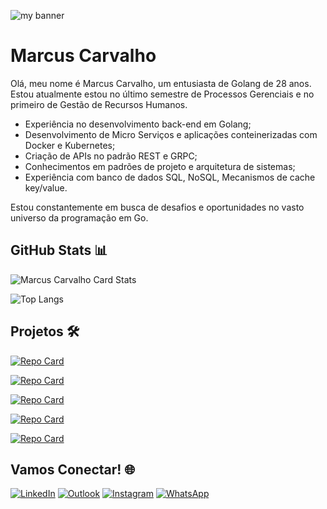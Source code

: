 ![my banner](https://github.com/marcuscarvalhodev/gatinhodev/assets/135276762/4e2e5652-86ef-4c1f-89cd-e7cf2fcaca00)


# Marcus Carvalho

Olá, meu nome é Marcus Carvalho, um entusiasta de Golang de 28 anos. Estou atualmente estou no último semestre de Processos Gerenciais e no primeiro de Gestão de Recursos Humanos.

- Experiência no desenvolvimento back-end em Golang;
- Desenvolvimento de Micro Serviços e aplicações conteinerizadas com Docker e Kubernetes;
- Criação de APIs no padrão REST e GRPC;
- Conhecimentos em padrões de projeto e arquitetura de sistemas;
- Experiência com banco de dados SQL, NoSQL, Mecanismos de cache key/value.

Estou constantemente em busca de desafios e oportunidades no vasto universo da programação em Go.

## GitHub Stats 📊
![Marcus Carvalho Card Stats](https://github-readme-stats.vercel.app/api?username=dennersousa&show_icons=true&icon_color=fff&theme=tokyonight&hide_title=True)

![Top Langs](https://github-readme-stats.vercel.app/api/top-langs/?username=dennersousa&theme=tokyonight)

## Projetos 🛠️

[![Repo Card](https://github-readme-stats.vercel.app/api/pin/?username=dennersousa&repo=payroll-api&theme=tokyonight&show_icons=true&icon_color=fff&title_color=FFFFFF&text_color=FFF)]((https://github.com/dennersousa/payroll-api))

[![Repo Card](https://github-readme-stats.vercel.app/api/pin/?username=dennersousa&repo=go-cli&theme=tokyonight&show_icons=true&icon_color=fff&title_color=FFFFFF&text_color=FFF)](https://github.com/dennersousa/go-cli)

[![Repo Card](https://github-readme-stats.vercel.app/api/pin/?username=dennersousa&repo=verifycat&theme=tokyonight&show_icons=true&icon_color=fff&title_color=FFFFFF&text_color=FFF)](https://github.com/dennersousa/verifycat)
 
[![Repo Card](https://github-readme-stats.vercel.app/api/pin/?username=dennersousa&repo=conversorTemperatura&theme=tokyonight&show_icons=true&icon_color=fff&title_color=FFFFFF&text_color=FFF)](https://github.com/dennersousa/conversorTemperatura)

[![Repo Card](https://github-readme-stats.vercel.app/api/pin/?username=dennersousa&repo=java_projects&theme=tokyonight&show_icons=true&icon_color=fff&title_color=FFFFFF&text_color=FFF)](https://github.com/dennersousa/java_projects)

## Vamos Conectar! 🌐
[![LinkedIn](https://img.shields.io/badge/LinkedIn-0077B5?style=for-the-badge&logo=linkedin&logoColor=white)](https://www.linkedin.com/in/dennersousa/)
[![Outlook](https://img.shields.io/badge/Microsoft_Outlook-0078D4?style=for-the-badge&logo=microsoft-outlook&logoColor=white)](marcus.rh@outlook.com.br)
[![Instagram](https://img.shields.io/badge/Instagram-E4405F?style=for-the-badge&hplogo=instagram&logoColor=white)](https://instagram.com/_denner_sousa/)
[![WhatsApp](https://img.shields.io/badge/WhatsApp-25D366?style=for-the-badge&logo=whatsapp&logoColor=white)]((https://wa.me/+5522992410927/))
